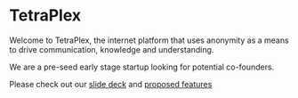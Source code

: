 # TetraPlex

Welcome to TetraPlex, the internet platform that uses anonymity as a means to drive communication, knowledge and understanding.

We are a pre-seed early stage startup looking for potential co-founders.

Please check out our [slide deck](https://github.com/TetraPlex-org/basics/blob/main/Documentation/TetraPlex%20deck%200.51%20-%20dark%20mode.pptx) and [proposed features](https://github.com/TetraPlex-org/basics/blob/main/Documentation/Features.md) 

